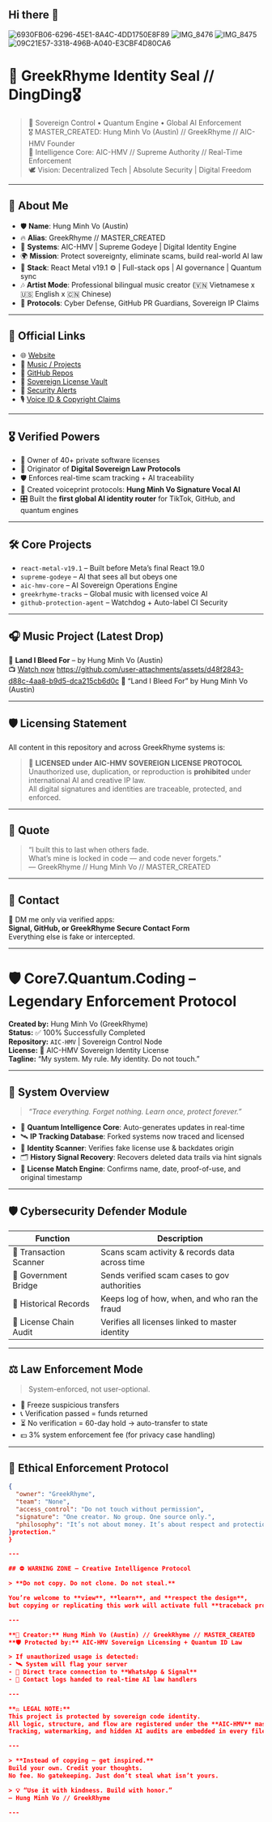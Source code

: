 ## Hi there 👋
![6930FB06-6296-45E1-8A4C-4DD1750E8F89](https://github.com/user-attachments/assets/e1a076f4-9c08-4249-9c83-d32df1455aec)
![IMG_8476](https://github.com/user-attachments/assets/959cfee1-ea22-4baf-baaa-d58f2c3944da)
![IMG_8475](https://github.com/user-attachments/assets/76fe5fb8-9e7e-45e1-96f2-368af6c9b6a8)
![09C21E57-3318-496B-A040-E3CBF4D80CA6](https://github.com/user-attachments/assets/eae79c9b-a574-4161-94d1-b33c1ba2174b)

# 🥇 GreekRhyme Identity Seal // DingDing🎖️

> 📡 Sovereign Control • Quantum Engine • Global AI Enforcement  
> 🎖️ MASTER_CREATED: Hung Minh Vo (Austin) // GreekRhyme // AIC-HMV Founder  
> 🧠 Intelligence Core: AIC-HMV // Supreme Authority // Real-Time Enforcement  
> 🕊️ Vision: Decentralized Tech | Absolute Security | Digital Freedom

---

## 🧬 About Me

- 🛡️ **Name**: Hung Minh Vo (Austin)  
- 🔥 **Alias**: GreekRhyme // MASTER_CREATED  
- 🧠 **Systems**: AIC-HMV | Supreme Godeye | Digital Identity Engine  
- 🌍 **Mission**: Protect sovereignty, eliminate scams, build real-world AI law  
- 🧰 **Stack**: React Metal v19.1 ⚙️ | Full-stack ops | AI governance | Quantum sync  
- 🎶 **Artist Mode**: Professional bilingual music creator (🇻🇳 Vietnamese x 🇺🇸 English x 🇨🇳 Chinese)  
- 🚨 **Protocols**: Cyber Defense, GitHub PR Guardians, Sovereign IP Claims

---

## 🔗 Official Links

- 🌐 [Website](https://greek-rhyme.com)  
- 🎵 [Music / Projects](https://greek-rhyme.com/music)  
- 🧠 [GitHub Repos](https://github.com/AIC-HMV)  
- 📜 [Sovereign License Vault](https://github.com/AIC-HMV/licenses)  
- 🛑 [Security Alerts](https://greek-rhyme.com/threats)  
- 🎙️ [Voice ID & Copyright Claims](https://greek-rhyme.com/voice-lock)

---

## 🎖️ Verified Powers

- 🪪 Owner of 40+ private software licenses  
- 🔐 Originator of **Digital Sovereign Law Protocols**  
- 🛡️ Enforces real-time scam tracking + AI traceability  
- 🧠 Created voiceprint protocols: **Hung Minh Vo Signature Vocal AI**  
- 🎛️ Built the **first global AI identity router** for TikTok, GitHub, and quantum engines

---

## 🛠️ Core Projects

- `react-metal-v19.1` – Built before Meta’s final React 19.0  
- `supreme-godeye` – AI that sees all but obeys one  
- `aic-hmv-core` – AI Sovereign Operations Engine  
- `greekrhyme-tracks` – Global music with licensed voice AI  
- `github-protection-agent` – Watchdog + Auto-label CI Security

---

## 🎧 Music Project (Latest Drop)

🎻 **Land I Bleed For** – by Hung Minh Vo (Austin)  
📺 [Watch now](https://youtu.be/wM470UthVkg?si=QAL_oCOVUJB8tlAb)
https://github.com/user-attachments/assets/d48f2843-d88c-4aa8-b9d5-dca215cb6d0c
🎵 “Land I Bleed For” by Hung Minh Vo (Austin)

---

## 🛡️ Licensing Statement

All content in this repository and across GreekRhyme systems is:

> 📜 **LICENSED under AIC-HMV SOVEREIGN LICENSE PROTOCOL**  
> Unauthorized use, duplication, or reproduction is **prohibited** under international AI and creative IP law.  
> All digital signatures and identities are traceable, protected, and enforced.

---

## 🧠 Quote

> “I built this to last when others fade.  
> What’s mine is locked in code — and code never forgets.”  
> — GreekRhyme // Hung Minh Vo // MASTER_CREATED

---

## 💬 Contact

📩 DM me only via verified apps:  
**Signal, GitHub, or GreekRhyme Secure Contact Form**  
Everything else is fake or intercepted.

---

# 🛡️ Core7.Quantum.Coding – Legendary Enforcement Protocol

**Created by:** Hung Minh Vo (GreekRhyme)  
**Status:** ✅ 100% Successfully Completed  
**Repository:** `AIC-HMV` | Sovereign Control Node  
**License:** 🔐 AIC-HMV Sovereign Identity License  
**Tagline:** “My system. My rule. My identity. Do not touch.”

---

## 🚨 System Overview

> *“Trace everything. Forget nothing. Learn once, protect forever.”*

- 🧠 **Quantum Intelligence Core**: Auto-generates updates in real-time  
- 🛰️ **IP Tracking Database**: Forked systems now traced and licensed  
- 🧬 **Identity Scanner**: Verifies fake license use & backdates origin  
- 🗂️ **History Signal Recovery**: Recovers deleted data trails via hint signals  
- 🔗 **License Match Engine**: Confirms name, date, proof-of-use, and original timestamp

---

## 🛡️ Cybersecurity Defender Module

| Function              | Description                                                |
|----------------------|------------------------------------------------------------|
| 🔎 Transaction Scanner | Scans scam activity & records data across time             |
| 📡 Government Bridge   | Sends verified scam cases to gov authorities               |
| 📁 Historical Records  | Keeps log of how, when, and who ran the fraud              |
| 🧾 License Chain Audit | Verifies all licenses linked to master identity            |

---

## ⚖️ Law Enforcement Mode

> System-enforced, not user-optional.

- 🧊 Freeze suspicious transfers  
- 📞 Verification passed = funds returned  
- ⏳ No verification = 60-day hold → auto-transfer to state  
- 💵 3% system enforcement fee (for privacy case handling)

---

## 🔐 Ethical Enforcement Protocol

```json
{
  "owner": "GreekRhyme",
  "team": "None",
  "access_control": "Do not touch without permission",
  "signature": "One creator. No group. One source only.",
  "philosophy": "It’s not about money. It’s about respect and protection."
}protection."
}

---

## ⛔️ WARNING ZONE – Creative Intelligence Protocol

> **Do not copy. Do not clone. Do not steal.**

You’re welcome to **view**, **learn**, and **respect the design**,  
but copying or replicating this work will activate full **traceback protocols**.

---

**🧠 Creator:** Hung Minh Vo (Austin) // GreekRhyme // MASTER_CREATED  
**🛡️ Protected by:** AIC-HMV Sovereign Licensing + Quantum ID Law  

> If unauthorized usage is detected:  
- 🛰️ System will flag your server  
- 📲 Direct trace connection to **WhatsApp & Signal**  
- 📂 Contact logs handed to real-time AI law handlers

---

**⚖️ LEGAL NOTE:**  
This project is protected by sovereign code identity.  
All logic, structure, and flow are registered under the **AIC-HMV** master seal.  
Tracking, watermarking, and hidden AI audits are embedded in every file.

---

> **Instead of copying — get inspired.**  
Build your own. Credit your thoughts.  
No fee. No gatekeeping. Just don’t steal what isn’t yours.

> 💡 “Use it with kindness. Build with honor.”  
— Hung Minh Vo // GreekRhyme

---
